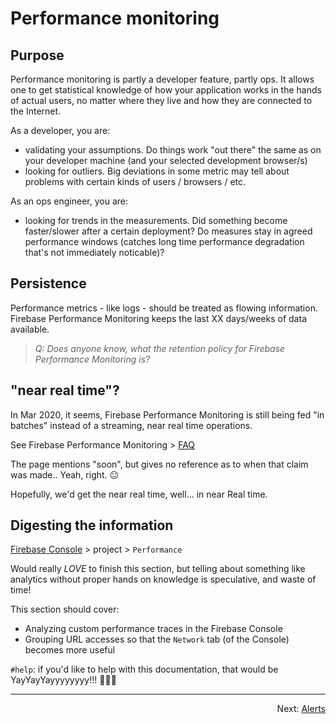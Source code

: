 # Performance monitoring

<!-- needed/useful/true??
The `app` package contains [Firebase Performance Monitoring](https://firebase.google.com/docs/perf-mon) instrumentation.
 and if you've played around with the app in "online" mode (`npm run dev:online`), performance information should already have been sent to Firebase Console.
-->

## Purpose

Performance monitoring is partly a developer feature, partly ops. It allows one to get statistical knowledge of how your application works in the hands of actual users, no matter where they live and how they are connected to the Internet.

As a developer, you are:

- validating your assumptions. Do things work "out there" the same as on your developer machine (and your selected development browser/s)
- looking for outliers. Big deviations in some metric may tell about problems with certain kinds of users / browsers / etc.

As an ops engineer, you are:

- looking for trends in the measurements. Did something become faster/slower after a certain deployment? Do measures stay in agreed performance windows (catches long time performance degradation that's not immediately noticable)?

## Persistence

Performance metrics - like logs - should be treated as flowing information. Firebase Performance Monitoring keeps the last XX days/weeks of data available.

>*Q: Does anyone know, what the retention policy for Firebase Performance Monitoring is?*


## "near real time"?

In Mar 2020, it seems, Firebase Performance Monitoring is still being fed "in batches" instead of a streaming, near real time operations.

See Firebase Performance Monitoring > [FAQ](https://firebase.google.com/docs/perf-mon/troubleshooting?platform=web#faq-real-time-definition)

The page mentions "soon", but gives no reference as to when that claim was made.. Yeah, right. 😐

Hopefully, we'd get the near real time, well... in near Real time.


## Digesting the information

[Firebase Console](https://console.firebase.google.com/u/0/) > project > `Performance`


Would really *LOVE* to finish this section, but telling about something like analytics without proper hands on knowledge is speculative, and waste of time!

This section should cover:

- Analyzing custom performance traces in the Firebase Console
- Grouping URL accesses so that the `Network` tab (of the Console) becomes more useful

`#help`: if you'd like to help with this documentation, that would be YayYayYayyyyyyyy!!! 🤞🎊🎉 


---

<p align="right">Next: <a href="README.4-alerts.md">Alerts</a></p>

